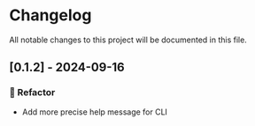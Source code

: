 # Changelog

All notable changes to this project will be documented in this file.

## [0.1.2] - 2024-09-16

### 🚜 Refactor

- Add more precise help message for CLI

<!-- generated by git-cliff -->
